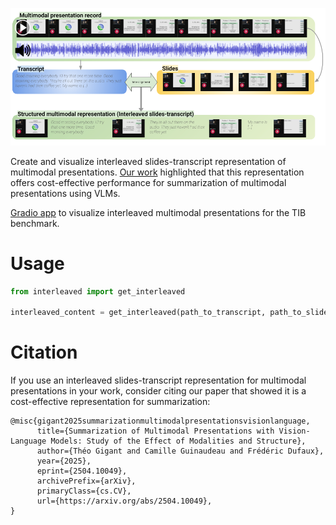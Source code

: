 ![](../figures/interleaved.png)

Create and visualize interleaved slides-transcript representation of multimodal presentations. [Our work](https://arxiv.org/abs/2504.10049) highlighted that this representation offers cost-effective performance for summarization of multimodal presentations using VLMs.

[Gradio app](https://huggingface.co/spaces/gigant/slide-presentation-viz) to visualize interleaved multimodal presentations for the TIB benchmark.

# Usage

```python
from interleaved import get_interleaved

interleaved_content = get_interleaved(path_to_transcript, path_to_slides_json, path_to_slides_pdf)
```

# Citation

If you use an interleaved slides-transcript representation for multimodal presentations in your work, consider citing our paper that showed it is a cost-effective representation for summarization:

```
@misc{gigant2025summarizationmultimodalpresentationsvisionlanguage,
      title={Summarization of Multimodal Presentations with Vision-Language Models: Study of the Effect of Modalities and Structure}, 
      author={Théo Gigant and Camille Guinaudeau and Frédéric Dufaux},
      year={2025},
      eprint={2504.10049},
      archivePrefix={arXiv},
      primaryClass={cs.CV},
      url={https://arxiv.org/abs/2504.10049}, 
}
```
